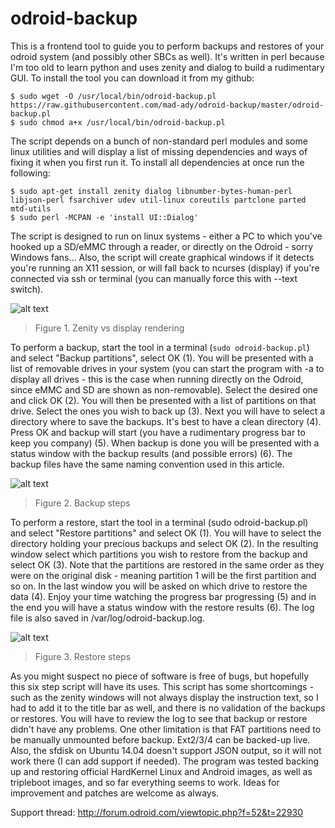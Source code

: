 # odroid-backup

This is a frontend tool to guide you to perform backups and restores of your odroid system (and possibly other SBCs as well). It's written in perl because I'm too old to learn python and uses zenity and dialog to build a rudimentary GUI. To install the tool you can download it from my github:

```
$ sudo wget -O /usr/local/bin/odroid-backup.pl https://raw.githubusercontent.com/mad-ady/odroid-backup/master/odroid-backup.pl 
$ sudo chmod a+x /usr/local/bin/odroid-backup.pl
```

The script depends on a bunch of non-standard perl modules and some linux utilities and will display a list of missing dependencies and ways of fixing it when you first run it. To install all dependencies at once run the following:
```
$ sudo apt-get install zenity dialog libnumber-bytes-human-perl libjson-perl fsarchiver udev util-linux coreutils partclone parted mtd-utils
$ sudo perl -MCPAN -e 'install UI::Dialog'
```
The script is designed to run on linux systems - either a PC to which you've hooked up a SD/eMMC through a reader, or directly on the Odroid - sorry Windows fans… Also, the script will create graphical windows if it detects you're running an X11 session, or will fall back to ncurses (display) if you're connected via ssh or terminal (you can manually force this with --text switch).

![alt text](http://imgur.com/m3Pr1NM.png)
> Figure 1. Zenity vs display rendering

To perform a backup, start the tool in a terminal (```sudo odroid-backup.pl```) and select "Backup partitions", select OK (1). You will be presented with a list of removable drives in your system (you can start the program with -a to display all drives - this is the case when running directly on the Odroid, since eMMC and SD are shown as non-removable). Select the desired one and click OK (2). You will then be presented with a list of partitions on that drive. Select the ones you wish to back up (3). Next you will have to select a directory where to save the backups. It's best to have a clean directory (4). Press OK and backup will start (you have a rudimentary progress bar to keep you company) (5). When backup is done you will be presented with a status window with the backup results (and possible errors) (6). The backup files have the same naming convention used in this article.

![alt text](http://imgur.com/To75WZ8.png)
> Figure 2. Backup steps

To perform a restore, start the tool in a terminal (sudo odroid-backup.pl) and select "Restore partitions" and select OK (1). You will have to select the directory holding your precious backups and select OK (2). In the resulting window select which partitions you wish to restore from the backup and select OK (3). Note that the partitions are restored in the same order as they were on the original disk - meaning partition 1 will be the first partition and so on. In the last window you will be asked on which drive to restore the data (4). Enjoy your time watching the progress bar progressing (5) and in the end you will have a status window with the restore results (6). The log file is also saved in /var/log/odroid-backup.log.

![alt text](http://imgur.com/ZAbkngJ.png)
> Figure 3. Restore steps

As you might suspect no piece of software is free of bugs, but hopefully this six step script will have its uses. This script has some shortcomings - such as the zenity windows will not always display the instruction text, so I had to add it to the title bar as well, and there is no validation of the backups or restores. You will have to review the log to see that backup or restore didn't have any problems. One other limitation is that FAT partitions need to be manually unmounted before backup. Ext2/3/4 can be backed-up live. Also, the sfdisk on Ubuntu 14.04 doesn't support JSON output, so it will not work there (I can add support if needed). The program was tested backing up and restoring official HardKernel Linux and Android images, as well as tripleboot images, and so far everything seems to work. Ideas for improvement and patches are welcome as always.

Support thread: http://forum.odroid.com/viewtopic.php?f=52&t=22930
